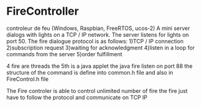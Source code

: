 # FireController
controleur de feu (Windows, Raspbian, FreeRTOS, ucos-2)
A mini server dialogs with lights on a TCP / IP network.
The server listens for lights on port 50.
The fire dialogue protocol is as follows:
1)TCP / IP connection
2)subscription request
3)waiting for acknowledgment
4)listen in a loop for commands from the server
5)order fulfillment

4 fire are threads the 5th  is a java applet 
the java fire listen on port 88
the structure of the command is define into common.h file and also in FireControl.h file

The Fire controler is able to control unlimited number of fire
the fire just have to follow the protocol and communicate on TCP IP

